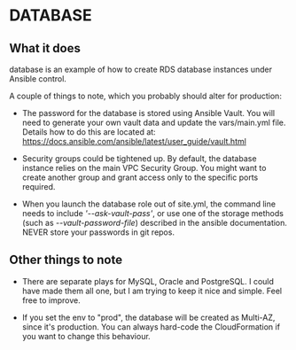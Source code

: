 # DATABASE

## What it does

database is an example of how to create RDS database instances under Ansible control.

A couple of things to note, which you probably should alter for production:

* The password for the database is stored using Ansible Vault.  You will need to generate your own vault data and update the vars/main.yml file.  Details how to do this are located at:  https://docs.ansible.com/ansible/latest/user_guide/vault.html

* Security groups could be tightened up.  By default, the database instance relies on the main VPC Security Group.  You might want to create another group and grant access only to the specific ports required.

* When you launch the database role out of site.yml, the command line needs to include *'--ask-vault-pass'*, or use one of the storage methods (such as *--vault-password-file*) described in the ansible documentation.  NEVER store your passwords in git repos.

## Other things to note

* There are separate plays for MySQL, Oracle and PostgreSQL.  I could have made them all one, but I am trying to keep it nice and simple.  Feel free to improve.

* If you set the env to "prod", the database will be created as Multi-AZ, since it's production.  You can always hard-code the CloudFormation if you want to change this behaviour.
